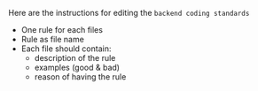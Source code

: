 Here are the instructions for editing the `backend coding standards`

- One rule for each files
- Rule as file name
- Each file should contain:
  - description of the rule
  - examples (good & bad)
  - reason of having the rule
